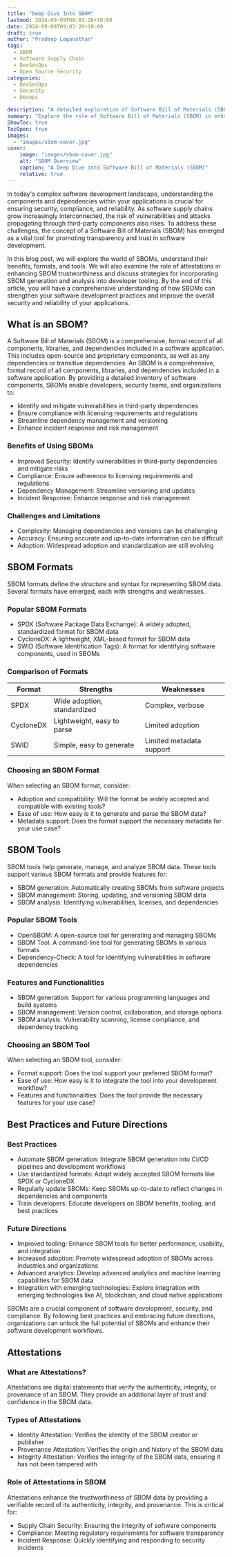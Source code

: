 ```yaml
---
title: "Deep Dive Into SBOM"
lastmod: 2024-09-09T09:03:26+10:00
date: 2024-09-09T09:03:26+10:00
draft: true
author: "Pradeep Loganathan"
tags: 
  - SBOM
  - Software Supply Chain
  - DevSecOps
  - Open Source Security
categories:
  - DevSecOps
  - Security
  - Devops

description: "A detailed exploration of Software Bill of Materials (SBOM), including their benefits, formats, tools, and the role of attestations in enhancing security and compliance."
summary: "Explore the role of Software Bill of Materials (SBOM) in enhancing software security, compliance, and transparency, and learn about SBOM formats, tools, and best practices."
ShowToc: true
TocOpen: true
images:
  - "images/sbom-cover.jpg"
cover:
    image: "images/sbom-cover.jpg"
    alt: "SBOM Overview"
    caption: "A Deep Dive into Software Bill of Materials (SBOM)"
    relative: true
---
```



In today's complex software development landscape, understanding the components and dependencies within your applications is crucial for ensuring security, compliance, and reliability. As software supply chains grow increasingly interconnected, the risk of vulnerabilities and attacks propagating through third-party components also rises. To address these challenges, the concept of a Software Bill of Materials (SBOM) has emerged as a vital tool for promoting transparency and trust in software development.

In this blog post, we will explore the world of SBOMs, understand their benefits, formats, and tools. We will also examine the role of attestations in enhancing SBOM trustworthiness and discuss strategies for incorporating SBOM generation and analysis into developer tooling. By the end of this article, you will have a comprehensive understanding of how SBOMs can strengthen your software development practices and improve the overall security and reliability of your applications.

## What is an SBOM?

A Software Bill of Materials (SBOM) is a comprehensive, formal record of all components, libraries, and dependencies included in a software application. This includes open-source and proprietary components, as well as any dependencies or transitive dependencies. An SBOM is a comprehensive, formal record of all components, libraries, and dependencies included in a software application. By providing a detailed inventory of software components, SBOMs enable developers, security teams, and organizations to:
- Identify and mitigate vulnerabilities in third-party dependencies
- Ensure compliance with licensing requirements and regulations
- Streamline dependency management and versioning
- Enhance incident response and risk management


### Benefits of Using SBOMs

 - Improved Security: Identify vulnerabilities in third-party dependencies and mitigate risks
 - Compliance: Ensure adherence to licensing requirements and regulations
 - Dependency Management: Streamline versioning and updates
 - Incident Response: Enhance response and risk management

### Challenges and Limitations

 - Complexity: Managing dependencies and versions can be challenging
 - Accuracy: Ensuring accurate and up-to-date information can be difficult
 - Adoption: Widespread adoption and standardization are still evolving

## SBOM Formats
SBOM formats define the structure and syntax for representing SBOM data. Several formats have emerged, each with strengths and weaknesses.

### Popular SBOM Formats
- SPDX (Software Package Data Exchange): A widely adopted, standardized format for SBOM data
- CycloneDX: A lightweight, XML-based format for SBOM data
- SWID (Software Identification Tags): A format for identifying software components, used in SBOMs

### Comparison of Formats

| Format    | Strengths                   | Weaknesses               |
|-----------|-----------------------------|--------------------------|
| SPDX      | Wide adoption, standardized | Complex, verbose         |
| CycloneDX | Lightweight, easy to parse  | Limited adoption         |
| SWID      | Simple, easy to generate    | Limited metadata support |

### Choosing an SBOM Format
When selecting an SBOM format, consider:
- Adoption and compatibility: Will the format be widely accepted and compatible with existing tools?
- Ease of use: How easy is it to generate and parse the SBOM data?
- Metadata support: Does the format support the necessary metadata for your use case?

## SBOM Tools

SBOM tools help generate, manage, and analyze SBOM data. These tools support various SBOM formats and provide features for:
 - SBOM generation: Automatically creating SBOMs from software projects
 - SBOM management: Storing, updating, and versioning SBOM data
 - SBOM analysis: Identifying vulnerabilities, licenses, and dependencies

### Popular SBOM Tools
 - OpenSBOM: A open-source tool for generating and managing SBOMs
 - SBOM Tool: A command-line tool for generating SBOMs in various formats
 - Dependency-Check: A tool for identifying vulnerabilities in software dependencies

### Features and Functionalities
 - SBOM generation: Support for various programming languages and build systems
 - SBOM management: Version control, collaboration, and storage options
 - SBOM analysis: Vulnerability scanning, license compliance, and dependency tracking

### Choosing an SBOM Tool
When selecting an SBOM tool, consider:
 - Format support: Does the tool support your preferred SBOM format?
 - Ease of use: How easy is it to integrate the tool into your development workflow?
 - Features and functionalities: Does the tool provide the necessary features for your use case?

## Best Practices and Future Directions

### Best Practices
 - Automate SBOM generation: Integrate SBOM generation into CI/CD pipelines and development workflows
 - Use standardized formats: Adopt widely accepted SBOM formats like SPDX or CycloneDX
 - Regularly update SBOMs: Keep SBOMs up-to-date to reflect changes in dependencies and components
 - Train developers: Educate developers on SBOM benefits, tooling, and best practices

### Future Directions
 - Improved tooling: Enhance SBOM tools for better performance, usability, and integration
 - Increased adoption: Promote widespread adoption of SBOMs across industries and organizations
 - Advanced analytics: Develop advanced analytics and machine learning capabilities for SBOM data
 - Integration with emerging technologies: Explore integration with emerging technologies like AI, blockchain, and cloud native applications

SBOMs are a crucial component of software development, security, and compliance. By following best practices and embracing future directions, organizations can unlock the full potential of SBOMs and enhance their software development workflows.

## Attestations

### What are Attestations?
Attestations are digital statements that verify the authenticity, integrity, or provenance of an SBOM. They provide an additional layer of trust and confidence in the SBOM data.

### Types of Attestations
 - Identity Attestation: Verifies the identity of the SBOM creator or publisher
 - Provenance Attestation: Verifies the origin and history of the SBOM data
 - Integrity Attestation: Verifies the integrity of the SBOM data, ensuring it has not been tampered with

### Role of Attestations in SBOM

Attestations enhance the trustworthiness of SBOM data by providing a verifiable record of its authenticity, integrity, and provenance. This is critical for:
 - Supply Chain Security: Ensuring the integrity of software components
 - Compliance: Meeting regulatory requirements for software transparency
 - Incident Response: Quickly identifying and responding to security incidents